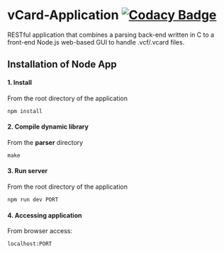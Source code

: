 # vCard-Application [![Codacy Badge](https://api.codacy.com/project/badge/Grade/f3bb9b10a7e74eacaedda969d4fd62dd)](https://www.codacy.com/app/arkdevelop/vCard-Application?utm_source=github.com&amp;utm_medium=referral&amp;utm_content=arkdevelop/vCard-Application&amp;utm_campaign=Badge_Grade)
RESTful application that combines a parsing back-end written in C to a front-end Node.js web-based GUI to handle .vcf/.vcard files.

<h2> Installation of Node App </h2>
<h4>1. Install</h4>
<p>From the root directory of the application</p>
<code>npm install</code>

<h4>2. Compile dynamic library</h4>
<p>From the <b>parser</b> directory</p>
<code>make</code>

<h4>3. Run server</h4>
<p>From the root directory of the application</p>
<code>npm run dev PORT</code>

<h4>4. Accessing application</h4>
<p>From browser access:</p>
<code>localhost:PORT</code>
